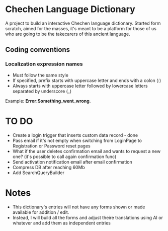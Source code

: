# Chechen Language Dictionary

A project to build an interactive Chechen language dictionary. Started form scratch, aimed for the masses, it's meant to be a platform for those of us who are going to be the takecarers of this ancient language.

## Coding conventions

### Localization expression names


 - Must follow the same style
 - If specified, prefix starts with uppercase letter and ends with a colon (:)
 - Always starts with uppercase letter followed by lowercase letters separated by underscore (_)

Example: **Error:Something_went_wrong**.

# TO DO

- Create a login trigger that inserts custom data record - done
- Pass email if it's not empty when switching from LoginPage to Registration or Password reset pages
- What if the user deletes confirmation email and wants to request a new one?
	(it's possible to call again confirmation func)
- Send activation notification email after email confirmation
- Compress DB after reaching 60Mb
- Add SearchQueryBuilder

# Notes

- This dictionary's entries will not have any forms shown or made available for addition / edit.
- Instead, I will build all the forms and adjust theire translations using AI or whatever and add them as independent entries
